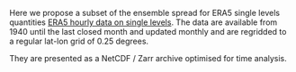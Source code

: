 Here we propose a subset of the ensemble spread for ERA5 single levels quantities [ERA5 hourly data on single levels](https://doi.org/10.24381/cds.adbb2d47). The data are available from 1940 until the last closed month and updated monthly and are regridded to a regular lat-lon grid of 0.25 degrees.

They are presented as a NetCDF / Zarr archive optimised for time analysis.
